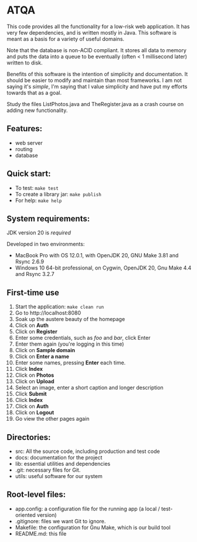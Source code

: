 ATQA
====

This code provides all the functionality for a low-risk web application.
It has very few dependencies, and is written mostly in Java. This software
is meant as a basis for a variety of useful domains.

Note that the database is non-ACID compliant.  It stores all data to
memory and puts the data into a queue to be eventually (often < 1
millisecond later) written to disk.

Benefits of this software is the intention of simplicity and
documentation.  It should be easier to modify and maintain than most
frameworks. I am not saying it's _simple_, I'm saying that I value
simplicity and have put my efforts towards that as a goal.

Study the files ListPhotos.java and TheRegister.java as a crash course
on adding new functionality.

Features:
--------

- web server
- routing
- database

Quick start:
------------

* To test: `make test`
* To create a library jar: `make publish`
* For help: `make help`

System requirements: 
--------------------

JDK version 20 is _required_

Developed in two environments:
* MacBook Pro with OS 12.0.1, with OpenJDK 20, GNU Make 3.81 and Rsync 2.6.9
* Windows 10 64-bit professional, on Cygwin, OpenJDK 20, Gnu Make 4.4 and Rsync 3.2.7

First-time use
--------------

1. Start the application: `make clean run`
2. Go to http://localhost:8080
3. Soak up the austere beauty of the homepage
4. Click on **Auth**
5. Click on **Register**
6. Enter some credentials, such as _foo_ and _bar_, click Enter
7. Enter them again (you're logging in this time)
8. Click on **Sample domain**
9. Click on **Enter a name**
10. Enter some names, pressing **Enter** each time.
11. Click **Index**
12. Click on **Photos**
13. Click on **Upload**
14. Select an image, enter a short caption and longer description 
15. Click **Submit**
16. Click **Index**
17. Click on **Auth**
18. Click on **Logout**
19. Go view the other pages again

Directories:
------------

- src: All the source code, including production and test code
- docs: documentation for the project
- lib: essential utilities and dependencies
- .git: necessary files for Git.
- utils: useful software for our system

Root-level files:
-----------------

- app.config: a configuration file for the running app (a local / test-oriented version)
- .gitignore: files we want Git to ignore.
- Makefile: the configuration for Gnu Make, which is our build tool
- README.md: this file
